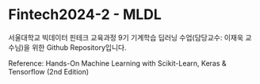 # Fintech2024-2 - MLDL
서울대학교 빅데이터 핀테크 교육과정 9기 기계학습 딥러닝 수업(담당교수: 이재욱 교수님)을 위한 Github Repository입니다.

Reference: Hands-On Machine Learning with Scikit-Learn, Keras & Tensorflow (2nd Edition)
